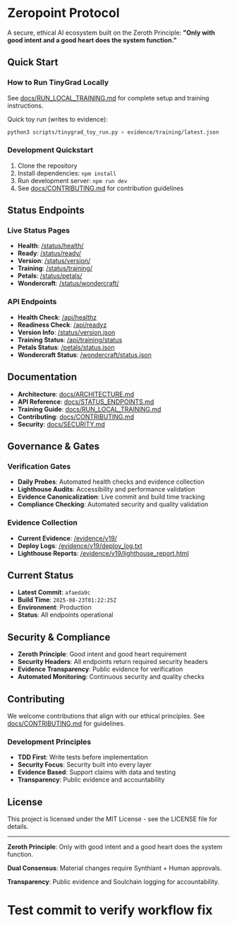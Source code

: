 # Zeropoint Protocol

A secure, ethical AI ecosystem built on the Zeroth Principle: **"Only with good intent and a good heart does the system function."**

## Quick Start

### How to Run TinyGrad Locally
See [docs/RUN_LOCAL_TRAINING.md](docs/RUN_LOCAL_TRAINING.md) for complete setup and training instructions.

Quick toy run (writes to evidence):

```bash
python3 scripts/tinygrad_toy_run.py > evidence/training/latest.json
```

### Development Quickstart
1. Clone the repository
2. Install dependencies: `npm install`
3. Run development server: `npm run dev`
4. See [docs/CONTRIBUTING.md](docs/CONTRIBUTING.md) for contribution guidelines

## Status Endpoints

### Live Status Pages
- **Health**: [/status/health/](https://zeropointprotocol.ai/status/health/)
- **Ready**: [/status/ready/](https://zeropointprotocol.ai/status/ready/)
- **Version**: [/status/version/](https://zeropointprotocol.ai/status/version/)
- **Training**: [/status/training/](https://zeropointprotocol.ai/status/training/)
- **Petals**: [/status/petals/](https://zeropointprotocol.ai/status/petals/)
- **Wondercraft**: [/status/wondercraft/](https://zeropointprotocol.ai/status/wondercraft/)

### API Endpoints
- **Health Check**: [/api/healthz](https://zeropointprotocol.ai/api/healthz)
- **Readiness Check**: [/api/readyz](https://zeropointprotocol.ai/api/readyz)
- **Version Info**: [/status/version.json](https://zeropointprotocol.ai/status/version.json)
- **Training Status**: [/api/training/status](https://zeropointprotocol.ai/api/training/status)
- **Petals Status**: [/petals/status.json](https://zeropointprotocol.ai/petals/status.json)
- **Wondercraft Status**: [/wondercraft/status.json](https://zeropointprotocol.ai/wondercraft/status.json)

## Documentation

- **Architecture**: [docs/ARCHITECTURE.md](docs/ARCHITECTURE.md)
- **API Reference**: [docs/STATUS_ENDPOINTS.md](docs/STATUS_ENDPOINTS.md)
- **Training Guide**: [docs/RUN_LOCAL_TRAINING.md](docs/RUN_LOCAL_TRAINING.md)
- **Contributing**: [docs/CONTRIBUTING.md](docs/CONTRIBUTING.md)
- **Security**: [docs/SECURITY.md](docs/SECURITY.md)

## Governance & Gates

### Verification Gates
- **Daily Probes**: Automated health checks and evidence collection
- **Lighthouse Audits**: Accessibility and performance validation
- **Evidence Canonicalization**: Live commit and build time tracking
- **Compliance Checking**: Automated security and quality validation

### Evidence Collection
- **Current Evidence**: [/evidence/v19/](https://zeropointprotocol.ai/evidence/v19/)
- **Deploy Logs**: [/evidence/v19/deploy_log.txt](https://zeropointprotocol.ai/evidence/v19/deploy_log.txt)
- **Lighthouse Reports**: [/evidence/v19/lighthouse_report.html](https://zeropointprotocol.ai/evidence/v19/lighthouse_report.html)

## Current Status

- **Latest Commit**: `afaeda9c`
- **Build Time**: `2025-08-23T01:22:25Z`
- **Environment**: Production
- **Status**: All endpoints operational

## Security & Compliance

- **Zeroth Principle**: Good intent and good heart requirement
- **Security Headers**: All endpoints return required security headers
- **Evidence Transparency**: Public evidence for verification
- **Automated Monitoring**: Continuous security and quality checks

## Contributing

We welcome contributions that align with our ethical principles. See [docs/CONTRIBUTING.md](docs/CONTRIBUTING.md) for guidelines.

### Development Principles
- **TDD First**: Write tests before implementation
- **Security Focus**: Security built into every layer
- **Evidence Based**: Support claims with data and testing
- **Transparency**: Public evidence and accountability

## License

This project is licensed under the MIT License - see the LICENSE file for details.

---

**Zeroth Principle**: Only with good intent and a good heart does the system function.

**Dual Consensus**: Material changes require Synthiant + Human approvals.

**Transparency**: Public evidence and Soulchain logging for accountability.

# Test commit to verify workflow fix

